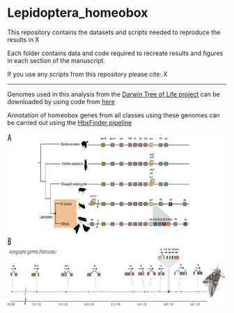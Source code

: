 # Lepidoptera_homeobox
This repository contains the datasets and scripts needed to reproduce the results in X

Each folder contains data and code required to recreate results and figures in each section of the manuscript.

If you use any scripts from this repository please cite:
X

---

Genomes used in this analysis from the [Darwin Tree of Life project](https://www.darwintreeoflife.org/) can be downloaded by using code from [here](https://github.com/PeterMulhair/DToL_insects)

Annotation of homeobox genes from all classes using these genomes can be carried out using the [HbxFinder pipeline](https://github.com/PeterMulhair/HbxFinder)


<div align="center">
<p align="center">
<img src="https://github.com/PeterMulhair/Lepidoptera_homeobox/blob/main/01_Hox_gene_cluster/figures/Hox_summary_microp.png" width="700" height="400">
</p>
</div>
